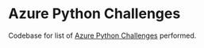 # Azure Python Challenges
Codebase for list of [Azure Python Challenges](https://docs.microsoft.com/en-us/learn/challenges?id=17f7642f-7487-47d7-9882-5592b0b8526c) performed.
